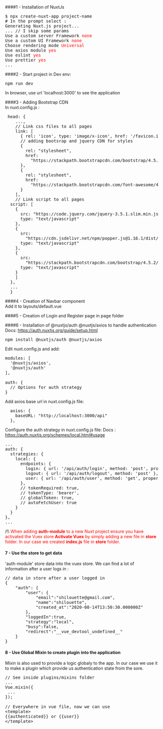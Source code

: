 ####1 - Installation of NuxtJs
<pre>
$ npx create-nuxt-app project-name
# In the prompt select : 
Generating Nuxt.js project...
... // I skip some params
Use a custom server Framework <span style="color:red">none</span>
Use a custom UI Framework <span style="color:red">none</span>
Choose rendering mode <span style="color:red">Universal</span>
Use axios module <span style="color:red">yes</span>
Use eslint <span style="color:red">yes</span>
Use prettier <span style="color:red">yes</span>
...
</pre>

####2 - Start project in Dev env:
<pre>npm run dev</pre>
In browser, use url 'localhost:3000' to see the application

####3 - Adding Bootstrap CDN<br />
In nuxt.config.js :  
<pre>
 head: {
    ...,
    // Link css files to all pages
    link: [
      { rel: 'icon', type: 'image/x-icon', href: '/favicon.ico' },
      // adding bootsrap and jquery CDN for styles
      {
        rel: "stylesheet",
        href:
          "https://stackpath.bootstrapcdn.com/bootstrap/4.5.2/css/bootstrap.min.css"
      },
      {
        rel: "stylesheet",
        href:
          "https://stackpath.bootstrapcdn.com/font-awesome/4.7.0/css/font-awesome.min.css"
      }
    ],
    // Link script to all pages
  script: [
    {
      src: "https://code.jquery.com/jquery-3.5.1.slim.min.js",
      type: "text/javascript"
    },
    {
      src:
        "https://cdn.jsdelivr.net/npm/popper.js@1.16.1/dist/umd/popper.min.js",
      type: "text/javascript"
    },
    {
      src:
        "https://stackpath.bootstrapcdn.com/bootstrap/4.5.2/js/bootstrap.min.js",
      type: "text/javascript"
    }
    ]
  },
  ...
  }
</pre>

####4 - Creation of Navbar component  
Add it to layouts/default.vue

####5 - Creation of Login and Register page in page folder

####6 - Installation of @nuxtjs/auth @nuxtjs/axios to handle authentication
Docs: https://auth.nuxtjs.org/guide/setup.html  
<pre>npm install @nuxtjs/auth @nuxtjs/axios</pre>

Edit nuxt.config.js and add:  
<pre>
modules: [
  '@nuxtjs/axios',
  '@nuxtjs/auth'
],

auth: {
  // Options for auth strategy
}
</pre>
Add axios base url in nuxt.config.js file:  
<pre>
  axios: {
    baseURL: "http://localhost:3000/api"
  },
</pre>

Configure the auth strategy in nuxt.config.js file:
Docs : https://auth.nuxtjs.org/schemes/local.html#usage

<pre>
...
auth: {
  strategies: {
    local: {
      endpoints: {
        login: { url: '/api/auth/login', method: 'post', propertyName: 'token' },
        logout: { url: '/api/auth/logout', method: 'post' },
        user: { url: '/api/auth/user', method: 'get', propertyName: 'user' }
      },
      // tokenRequired: true,
      // tokenType: 'bearer',
      // globalToken: true,
      // autoFetchUser: true
    }
  }
},
...
</pre>

/!\ <span style="color:red">When adding **auth-module** to a new Nuxt project ensure you have activated the Vuex store
**Activate Vuex** by simply adding a new file in **store** folder. In our case we created **index.js** file in **store** folder.</span>

#### 7 - Use the store to get data
'auth-module' store data into the vuex store. We can find a lot of information after a user logs in : 
<pre>
// data in store after a user logged in
{
    "auth": {
        "user": {
            "email":"shilouette@gmail.com",
            "name":"shilouette",
            "created_at":"2020-08-14T13:50:30.000000Z"
        },
        "loggedIn":true,
        "strategy":"local",
        "busy":false,
        "redirect":"__vue_devtool_undefined__"
    }
}
</pre>

#### 8 - Use Global Mixin to create plugin into the application  
Mixin is also used to provide a logic globaly to the app. In our case we use it to make a plugin which provide us authentication state from the sore.
<pre>
// See inside plugins/mixins folder
...
Vue.mixin({
 ...
});

// Everywhere in vue file, now we can use
&lt;template>
{{authenticated}} or {{user}}
&lt;/template>
</pre>
